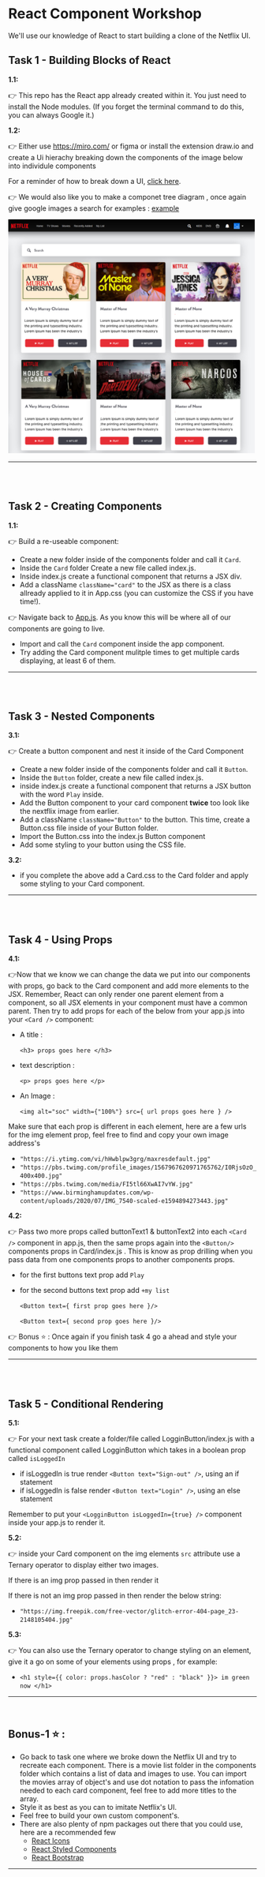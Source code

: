 # React Component Workshop

We'll use our knowledge of React to start building a clone of the Netflix UI.

## Task 1 - Building Blocks of React

**1.1:**

👉 This repo has the React app already created within it. You just need to install the Node modules. (If you forget the terminal command to do this, you can always Google it.)

**1.2:**

👉 Either use https://miro.com/ or figma or install the extension draw.io and create a Ui hierachy breaking down the components of the image below into individule components

For a reminder of how to break down a UI, [click here](https://beta.reactjs.org/learn/thinking-in-react#:~:text=Now%20that%20you%E2%80%99ve%20identified%20the%20components%20in%20the%20mockup%2C%20arrange%20them%20into%20a%20hierarchy).

👉 We would also like you to make a componet tree diagram , once again give google images a search for examples : [example](https://blog.logrocket.com/wp-content/uploads/2021/05/react-component-tree.png)
<br/>

  <!-- check images folder for the image -->
<img src="./src/components/images/Netflix.png" width="500px">

---

<br>
<br>

## Task 2 - Creating Components

**1.1:**

👉 Build a re-useable component:

- Create a new folder inside of the components folder and call it `Card`.
- Inside the `Card` folder Create a new file called index.js.
- Inside index.js create a functional component that returns a JSX div.
- Add a className `className="card"` to the JSX as there is a class allready applied to it in App.css (you can customize the CSS if you have time!).

👉 Navigate back to [App.js](./src/App.js). As you know this will be where all of our components are going to live.

- Import and call the `Card` component inside the app component.
- Try adding the Card component mulitple times to get multiple cards displaying, at least 6 of them.

---

<br>
<br>

## Task 3 - Nested Components

**3.1:**

👉 Create a button component and nest it inside of the Card Component

- Create a new folder inside of the components folder and call it `Button`.
- Inside the `Button` folder, create a new file called index.js.
- inside index.js create a functional component that returns a JSX button with the word `Play` inside.
- Add the Button component to your card component **twice** too look like the nextflix image from earlier.
- Add a className `className="Button"` to the button. This time, create a Button.css file inside of your Button folder.
- Import the Button.css into the index.js Button component
- Add some styling to your button using the CSS file.

**3.2:**

- if you complete the above add a Card.css to the Card folder and apply some styling to your Card component.

---

<br>
<br>

## Task 4 - Using Props

**4.1:**

👉Now that we know we can change the data we put into our components with props, go back to the Card component and add more elements to the JSX. Remember, React can only render one parent element from a component, so all JSX elements in your component must have a common parent. Then try to add props for each of the below from your app.js into your `<Card />` component:

- A title :

  `<h3> props goes here </h3>`

- text description :

  `<p> props goes here </p>`

- An Image :

  `<img alt="soc" width={"100%"} src={ url props goes here } />`

Make sure that each prop is different in each element, here are a few urls for the img element prop, feel free to find and copy your own image address's

- `"https://i.ytimg.com/vi/hHwblpw3grg/maxresdefault.jpg"`
- `"https://pbs.twimg.com/profile_images/1567967620971765762/I0RjsOzO_400x400.jpg"`
- `"https://pbs.twimg.com/media/FI5tl66XwAI7vYW.jpg"`
- `"https://www.birminghamupdates.com/wp-content/uploads/2020/07/IMG_7540-scaled-e1594894273443.jpg"`

**4.2:**

👉 Pass two more props called buttonText1 & buttonText2 into each `<Card />` component in app.js, then the same props again into the `<Button/>` components props in Card/index.js . This is know as prop drilling when you pass data from one components props to another components props.

- for the first buttons text prop add `Play`
- for the second buttons text prop add `+my list`

  `<Button text={ first prop goes here }/>`

  `<Button text={ second prop goes here }/>`

👉 Bonus ⭐ : Once again if you finish task 4 go a ahead and style your components to how you like them

---

<br>
<br>

## Task 5 - Conditional Rendering

**5.1:**

👉 For your next task create a folder/file called LogginButton/index.js with a functional component called LogginButton which takes in a boolean prop called `isLoggedIn`

- if isLoggedIn is true render `<Button text="Sign-out" />`, using an if statement
- if isLoggedIn is false render `<Button text="Login" />`, using an else statement

Remember to put your `<LogginButton isLoggedIn={true} />` component inside your app.js to render it.

**5.2:**

👉 inside your Card component on the img elements `src` attribute use a Ternary operator to display either two images.

If there is an img prop passed in then render it

If there is not an img prop passed in then render the below string:

- `"https://img.freepik.com/free-vector/glitch-error-404-page_23-2148105404.jpg"`

**5.3:**

👉 You can also use the Ternary operator to change styling on an element, give it a go on some of your elements using props , for example:

- `<h1 style={{ color: props.hasColor ? "red" : "black" }}> im green now </h1> `

---

<br>

## Bonus-1 ⭐ :

- Go back to task one where we broke down the Netflix UI and try to recreate each component. There is a movie list folder in the components folder which contains a list of data and images to use. You can import the movies array of object's and use dot notation to pass the infomation needed to each card component, feel free to add more titles to the array.
- Style it as best as you can to imitate Netflix's UI.
- Feel free to build your own custom component's.
- There are also plenty of npm packages out there that you could use, here are a recommended few
  - [React Icons](https://react-icons.github.io/react-icons)
  - [React Styled Components](https://styled-components.com/)
  - [React Bootstrap](https://react-bootstrap.github.io/components/spinners/)

---
